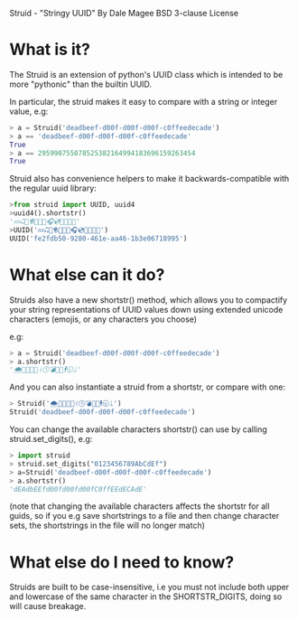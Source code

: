 Struid - "Stringy UUID"
By Dale Magee
BSD 3-clause License

# What is it?

The Struid is an extension of python's UUID class which is intended to be more "pythonic" than the builtin UUID.

In particular, the struid makes it easy to compare with a string or integer value, e.g:
```python
> a = Struid('deadbeef-d00f-d00f-d00f-c0ffeedecade')
> a == 'deadbeef-d00f-d00f-d00f-c0ffeedecade'
True
> a == 295990755078525382164994183696159263454
True
```

Struid also has convenience helpers to make it backwards-compatible with the regular uuid library:
```python
>from struid import UUID, uuid4
>uuid4().shortstr()
'💤🎝🐆🕏🍛🐃🐉🎧💿🎻🏐💊💡'
>UUID('💤🎝🐆🕏🍛🐃🐉🎧💿🎻🏐💊💡')
UUID('fe2fdb50-9280-461e-aa46-1b3e06718995')
```

# What else can it do?

Struids also have a new shortstr() method, which allows you to compactify your string representations of UUID values down using extended unicode characters (emojis, or any characters you choose)
 
e.g:
```python
> a = Struid('deadbeef-d00f-d00f-d00f-c0ffeedecade')
> a.shortstr()
'🌨🚩💵👤🚡ᚮ🕓💣🐙😝🕴🕤ᛦ'
```

And you can also instantiate a struid from a shortstr, or compare with one:
```python
> Struid('🌨🚩💵👤🚡ᚮ🕓💣🐙😝🕴🕤ᛦ')
Struid('deadbeef-d00f-d00f-d00f-c0ffeedecade')
```

You can change the available characters shortstr() can use by calling struid.set_digits(), e.g:
```python
> import struid
> struid.set_digits("0123456789AbCdEf")
> a=Struid('deadbeef-d00f-d00f-d00f-c0ffeedecade')
> a.shortstr()
'dEAdbEEfd00fd00fd00fC0ffEEdECAdE'
```
(note that changing the available characters affects the shortstr for all guids, 
 so if you e.g save shortstrings to a file and then change character sets, 
 the shortstrings in the file will no longer match)

# What else do I need to know?

Struids are built to be case-insensitive, i.e you must not include both upper and lowercase of the same character in the SHORTSTR_DIGITS, doing so will cause breakage.

